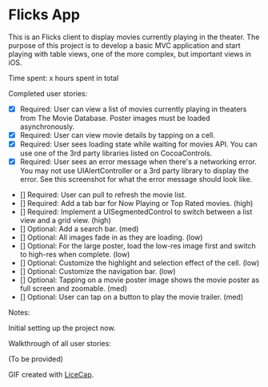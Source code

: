 # Flicks App

This is an Flicks client to display movies currently playing in the theater. The purpose of this project is to develop a basic MVC application and start playing with table views, one of the more complex, but important views in iOS.

Time spent: x hours spent in total

Completed user stories:

 * [x] Required: User can view a list of movies currently playing in theaters from The Movie Database. Poster images must be loaded asynchronously.
 * [x] Required: User can view movie details by tapping on a cell.
 * [x] Required: User sees loading state while waiting for movies API. You can use one of the 3rd party libraries listed on CocoaControls.
 * [x] Required: User sees an error message when there's a networking error. You may not use UIAlertController or a 3rd party library to display the error. See this screenshot for what the error message should look like.
 * [] Required: User can pull to refresh the movie list.
 * [] Required: Add a tab bar for Now Playing or Top Rated movies. (high)
 * [] Required: Implement a UISegmentedControl to switch between a list view and a grid view. (high)
 * [] Optional: Add a search bar. (med)
 * [] Optional: All images fade in as they are loading. (low)
 * [] Optional: For the large poster, load the low-res image first and switch to high-res when complete. (low)
 * [] Optional: Customize the highlight and selection effect of the cell. (low)
 * [] Optional: Customize the navigation bar. (low)
 * [] Optional: Tapping on a movie poster image shows the movie poster as full screen and zoomable. (med)
 * [] Optional: User can tap on a button to play the movie trailer. (med)

 
Notes:

Initial setting up the project now.

Walkthrough of all user stories:

(To be provided)

GIF created with [LiceCap](http://www.cockos.com/licecap/).
